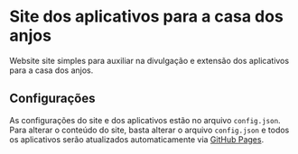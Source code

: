# Site dos aplicativos para a casa dos anjos
Website site simples para auxiliar na divulgação e extensão dos aplicativos para a casa dos anjos.

## Configurações
As configurações do site e dos aplicativos estão no arquivo `config.json`. Para alterar o conteúdo do site, basta alterar o arquivo `config.json` e todos os aplicativos serão atualizados automaticamente via [GitHub Pages](https://pages.github.com/).